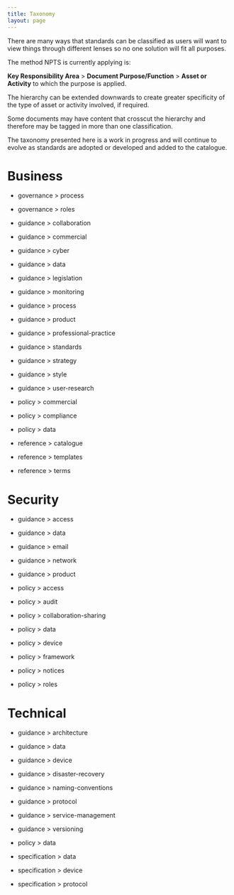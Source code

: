 ```yaml
---
title: Taxonomy
layout: page
---
```

There are many ways that standards can be classified as users will want to view things through different lenses so no one solution will fit all purposes. 

The method NPTS is currently applying is:

**Key Responsibility Area** > **Document Purpose/Function** > **Asset or Activity** to which the purpose is applied.

The hierarchy can be extended downwards to create greater specificity of the type of asset or activity involved, if required.

Some documents may have content that crosscut the hierarchy and therefore may be tagged in more than one classification.

The taxonomy presented here is a work in progress and will continue to evolve as standards are adopted or developed and added to the catalogue.

# Business
+ governance > process
+ governance > roles

+ guidance > collaboration
+ guidance > commercial
+ guidance > cyber
+ guidance > data
+ guidance > legislation
+ guidance > monitoring
+ guidance > process
+ guidance > product
+ guidance > professional-practice
+ guidance > standards
+ guidance > strategy
+ guidance > style
+ guidance > user-research

+ policy > commercial
+ policy > compliance
+ policy > data

+ reference > catalogue
+ reference > templates
+ reference > terms

# Security
+ guidance > access
+ guidance > data
+ guidance > email
+ guidance > network
+ guidance > product

+ policy > access
+ policy > audit
+ policy > collaboration-sharing
+ policy > data
+ policy > device
+ policy > framework
+ policy > notices
+ policy > roles

# Technical
+ guidance > architecture
+ guidance > data
+ guidance > device
+ guidance > disaster-recovery
+ guidance > naming-conventions
+ guidance > protocol
+ guidance > service-management
+ guidance > versioning

+ policy > data

+ specification > data
+ specification > device
+ specification > protocol





 



